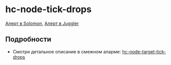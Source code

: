 # hc-node-tick-drops
[Алерт в Solomon](https://solomon.yandex-team.ru/admin/projects/yandexcloud/alerts/yandexcloud-prod_node_tick_drops_healthcheck_node),
[Алерт в Juggler](https://juggler.yandex-team.ru/aggregate_checks/?query=service%3Dhc-node-tick-drops)

## Подробности
- Смотри детальное описание в смежном аларме: [hc-node-target-tick-drops](https://docs.yandex-team.ru/yc-monitoring/cgw/hc-node-target-tick-drops)
